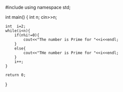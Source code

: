 #include<iostream>
using namespace std;

int main()
{
    int n;
    cin>>n;

    int  i=2;
    while(i<n){
        if(n%i!=0){
            cout<<"The number is Prime for "<<i<<endl;
        }
        else{
            cout<<"THe number is Prime for "<<i<<endl;
        }
        i++;
    }

    return 0;
}

